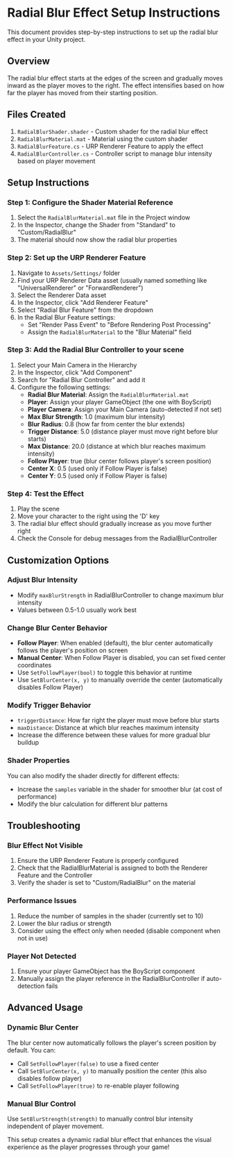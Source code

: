 # Radial Blur Effect Setup Instructions

This document provides step-by-step instructions to set up the radial blur effect in your Unity project.

## Overview
The radial blur effect starts at the edges of the screen and gradually moves inward as the player moves to the right. The effect intensifies based on how far the player has moved from their starting position.

## Files Created
1. `RadialBlurShader.shader` - Custom shader for the radial blur effect
2. `RadialBlurMaterial.mat` - Material using the custom shader
3. `RadialBlurFeature.cs` - URP Renderer Feature to apply the effect
4. `RadialBlurController.cs` - Controller script to manage blur intensity based on player movement

## Setup Instructions

### Step 1: Configure the Shader Material Reference
1. Select the `RadialBlurMaterial.mat` file in the Project window
2. In the Inspector, change the Shader from "Standard" to "Custom/RadialBlur"
3. The material should now show the radial blur properties

### Step 2: Set up the URP Renderer Feature
1. Navigate to `Assets/Settings/` folder
2. Find your URP Renderer Data asset (usually named something like "UniversalRenderer" or "ForwardRenderer")
3. Select the Renderer Data asset
4. In the Inspector, click "Add Renderer Feature"
5. Select "Radial Blur Feature" from the dropdown
6. In the Radial Blur Feature settings:
   - Set "Render Pass Event" to "Before Rendering Post Processing"
   - Assign the `RadialBlurMaterial` to the "Blur Material" field

### Step 3: Add the Radial Blur Controller to your scene
1. Select your Main Camera in the Hierarchy
2. In the Inspector, click "Add Component"
3. Search for "Radial Blur Controller" and add it
4. Configure the following settings:
   - **Radial Blur Material**: Assign the `RadialBlurMaterial.mat`
   - **Player**: Assign your player GameObject (the one with BoyScript)
   - **Player Camera**: Assign your Main Camera (auto-detected if not set)
   - **Max Blur Strength**: 1.0 (maximum blur intensity)
   - **Blur Radius**: 0.8 (how far from center the blur extends)
   - **Trigger Distance**: 5.0 (distance player must move right before blur starts)
   - **Max Distance**: 20.0 (distance at which blur reaches maximum intensity)
   - **Follow Player**: true (blur center follows player's screen position)
   - **Center X**: 0.5 (used only if Follow Player is false)
   - **Center Y**: 0.5 (used only if Follow Player is false)

### Step 4: Test the Effect
1. Play the scene
2. Move your character to the right using the 'D' key
3. The radial blur effect should gradually increase as you move further right
4. Check the Console for debug messages from the RadialBlurController

## Customization Options

### Adjust Blur Intensity
- Modify `maxBlurStrength` in RadialBlurController to change maximum blur intensity
- Values between 0.5-1.0 usually work best

### Change Blur Center Behavior
- **Follow Player**: When enabled (default), the blur center automatically follows the player's position on screen
- **Manual Center**: When Follow Player is disabled, you can set fixed center coordinates
- Use `SetFollowPlayer(bool)` to toggle this behavior at runtime
- Use `SetBlurCenter(x, y)` to manually override the center (automatically disables Follow Player)

### Modify Trigger Behavior
- `triggerDistance`: How far right the player must move before blur starts
- `maxDistance`: Distance at which blur reaches maximum intensity
- Increase the difference between these values for more gradual blur buildup

### Shader Properties
You can also modify the shader directly for different effects:
- Increase the `samples` variable in the shader for smoother blur (at cost of performance)
- Modify the blur calculation for different blur patterns

## Troubleshooting

### Blur Effect Not Visible
1. Ensure the URP Renderer Feature is properly configured
2. Check that the RadialBlurMaterial is assigned to both the Renderer Feature and the Controller
3. Verify the shader is set to "Custom/RadialBlur" on the material

### Performance Issues
1. Reduce the number of samples in the shader (currently set to 10)
2. Lower the blur radius or strength
3. Consider using the effect only when needed (disable component when not in use)

### Player Not Detected
1. Ensure your player GameObject has the BoyScript component
2. Manually assign the player reference in the RadialBlurController if auto-detection fails

## Advanced Usage

### Dynamic Blur Center
The blur center now automatically follows the player's screen position by default. You can:
- Call `SetFollowPlayer(false)` to use a fixed center
- Call `SetBlurCenter(x, y)` to manually position the center (this also disables follow player)
- Call `SetFollowPlayer(true)` to re-enable player following

### Manual Blur Control
Use `SetBlurStrength(strength)` to manually control blur intensity independent of player movement.

This setup creates a dynamic radial blur effect that enhances the visual experience as the player progresses through your game!
